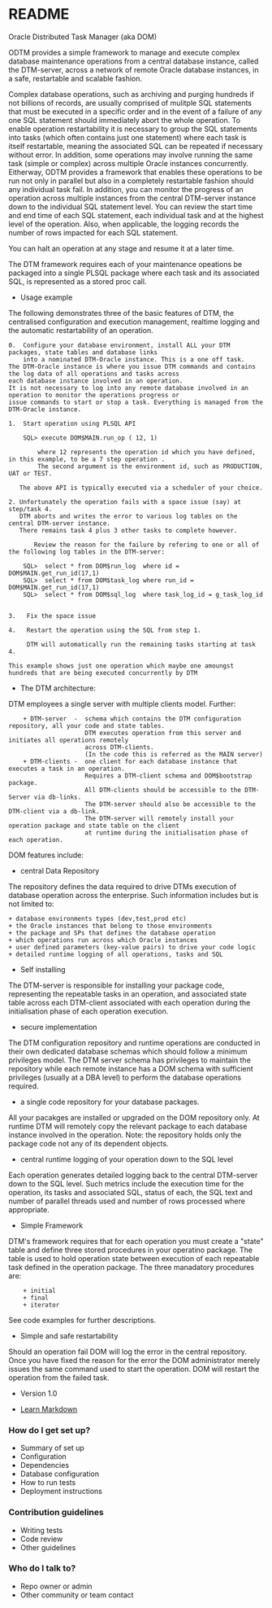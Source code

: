 # README #

Oracle Distributed Task Manager (aka DOM) 

ODTM provides a simple framework to manage and execute complex database maintenance operations from a central database instance, called the DTM-server, across a network of remote Oracle database instances, in a safe, restartable and scalable fashion.

Complex database operations, such as archiving and purging hundreds if not billions of records, are usually comprised of mulitple SQL statements that must be executed in a specific order and in the event of a failure of any one SQL statement should immediately abort the whole operation. To enable operation restartability it is necessary to group the SQL statements into tasks (which often contains just one statement) where each task is itself restartable, meaning the associated SQL can be repeated if necessary without error.  In addition, some operations may involve running the same task (simple or complex) across multiple Oracle instances concurrently.  Eitherway, ODTM provides a framework that enables these operations to be run not only in parallel but also in a completely restartable fashion should any individual task fail. In addition, you can monitor the progress of an operation across multiple instances from the central DTM-server instance down to the individual SQL statement level. You can review the start time and end time of each SQL statement, each individual task and at the highest level of the operation. Also, when applicable, the logging records the number of rows impacted for each SQL statement.

You can halt an operation at any stage and resume it at a later time.

The DTM framework requires each of your maintenance opeations be packaged into a single PLSQL package where each task and its associated SQL, is represented as a stored proc call.

* Usage example	

The following demonstrates three of the basic features of DTM, the centralised configuration and execution management, realtime logging and the automatic restartability of an operation.


    0.  Configure your database environment, install ALL your DTM packages, state tables and database links
        into a nominated DTM-Oracle instance. This is a one off task. 
	The DTM-Oracle instance is where you issue DTM commands and contains the log data of all operations and tasks across
	each database instance involved in an operation.
	It is not necessary to log into any remote database involved in an operation to monitor the operations progress or
	issue commands to start or stop a task. Everything is managed from the DTM-Oracle instance.
        
    1.  Start operation using PLSQL API
		
		SQL> execute DOM$MAIN.run_op ( 12, 1)

            where 12 represents the operation id which you have defined, in this example, to be a 7 step operation .
            The second argument is the environment id, such as PRODUCTION, UAT or TEST.
            
       The above API is typically executed via a scheduler of your choice.

	2. Unfortunately the operation fails with a space issue (say) at step/task 4. 
	   DTM aborts and writes the error to various log tables on the central DTM-server instance.  
	   There remains task 4 plus 3 other tasks to complete however.
       
           Review the reason for the failure by refering to one or all of the following log tables in the DTM-server:

		SQL>  select * from DOM$run_log  where id = DOM$MAIN.get_run_id(17,1)
		SQL>  select * from DOM$task_log where run_id = DOM$MAIN.get_run_id(17,1)
		SQL>  select * from DOM$sql_log  where task_log_id = g_task_log_id
	

 	3.   Fix the space issue 
    
   	4.   Restart the operation using the SQL from step 1.   
    
  	     DTM will automatically run the remaining tasks starting at task 4.
         
    This example shows just one operation which maybe one amoungst hundreds that are being executed concurrently by DTM
    
* The DTM architecture:

DTM employees a single server with multiple clients model. Further:

        + DTM-server  -  schema which contains the DTM configuration repository, all your code and state tables.
                         DTM executes operation from this server and initiates all operations remotely 
                         across DTM-clients.
                         (In the code this is referred as the MAIN server) 
        + DTM-clients -  one client for each database instance that executes a task in an operation.  
                         Requires a DTM-client schema and DOM$bootstrap package.
                         All DTM-clients should be accessible to the DTM-Server via db-links. 
                         The DTM-server should also be accessible to the DTM-client via a db-link.
                         The DTM-server will remotely install your operation package and state table on the client 
                         at runtime during the initialisation phase of each operation.
                         
DOM features include:

* central Data Repository

The repository defines the data required to drive DTMs execution of database operation across the enterprise. Such information includes but is not limited to:

    + database environments types (dev,test,prod etc)
    + the Oracle instances that belong to those environments
    + the package and SPs that defines the database operation
    + which operations run across which Oracle instances
    + user defined parameters (key-value pairs) to drive your code logic 
    + detailed runtime logging of all operations, tasks and SQL

* Self installing

The DTM-server is responsible for installing your package code, representing the repeatable tasks in an operation, and associated state table across each DTM-client associated with each operation during the initialisation phase of each operation execution.

* secure implementation

The DTM configuration repository and runtime operations are conducted in their own dedicated database schemas which should follow a minimum privileges model. The DTM server schema has privileges to maintain the repository while each remote instance has a DOM schema with sufficient privileges (usually at a DBA level) to perform the database operations required.

* a single code repository for your database packages.

All your pacakges are installed or upgraded on the DOM repository only.  At runtime DTM will remotely copy the relevant package to each database instance involved in the operation. Note: the repository holds only the package code not any of its dependent objects.

* central runtime logging of your operation down to the SQL level

Each operation generates detailed logging back to the central DTM-server down to the SQL level.  Such metrics include the execution time for the operation, its tasks and associated SQL, status of each, the SQL text and number of parallel threads used and number of rows processed where appropriate.

* Simple Framework 

DTM's framework requires that for each operation you must create a "state" table and define three stored procedures in your operatino package. 
The table is used to hold operation state between execution of each repeatable task defined in the operation package. 
The three manadatory procedures are:

        + initial
        + final
        + iterator
        
See code examples for further descriptions.

* Simple and safe restartability

Should an operation fail DOM will log the error in the central repository. Once you have fixed the reason for the error the DOM administrator merely issues the same command used to start the operation.  DOM will restart the operation from the failed task. 

* Version 1.0 

* [Learn Markdown](https://bitbucket.org/tutorials/markdowndemo)

### How do I get set up? ###

* Summary of set up
* Configuration
* Dependencies
* Database configuration
* How to run tests
* Deployment instructions

### Contribution guidelines ###

* Writing tests
* Code review
* Other guidelines

### Who do I talk to? ###

* Repo owner or admin
* Other community or team contact
